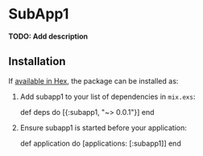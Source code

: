 # SubApp1

**TODO: Add description**

## Installation

If [available in Hex](https://hex.pm/docs/publish), the package can be installed as:

  1. Add subapp1 to your list of dependencies in `mix.exs`:

        def deps do
          [{:subapp1, "~> 0.0.1"}]
        end

  2. Ensure subapp1 is started before your application:

        def application do
          [applications: [:subapp1]]
        end
